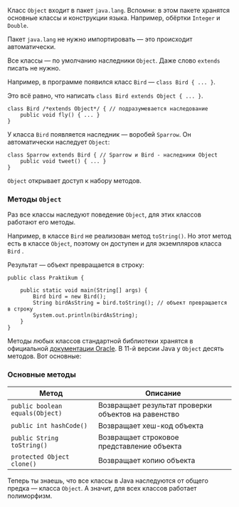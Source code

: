 Класс `Object` входит в пакет `java.lang`. Вспомни: в этом пакете хранятся основные классы и конструкции языка. Например, обёртки `Integer` и `Double`.

Пакет `java.lang` не нужно импортировать — это происходит автоматически.

Все классы — по умолчанию наследники `Object`. Даже слово `extends` писать не нужно.

Например, в программе появился класс `Bird` — `class Bird { ... }`.

Это всё равно, что написать `class Bird extends Object { ... }`.



```
class Bird /*extends Object*/ { // подразумевается наследование
    public void fly() { ... }
} 
```

У класса `Bird` появляется наследник — воробей `Sparrow`. Он автоматически наследует `Object`:



```
class Sparrow extends Bird { // Sparrow и Bird - наследники Object
    public void tweet() { ... }
} 
```

`Object` открывает доступ к набору методов.

### Методы `Object`

Раз все классы наследуют поведение `Object`, для этих классов работают его методы.

Например, в классе `Bird` не реализован метод `toString()`. Но этот метод есть в классе `Object`, поэтому он доступен и для экземпляров класса `Bird` .

Результат — объект превращается в строку:



```
public class Praktikum {

    public static void main(String[] args) {
        Bird bird = new Bird();
        String birdAsString = bird.toString(); // объект превращается в строку
        System.out.println(birdAsString);
    }
} 
```

Методы любых классов стандартной библиотеки хранятся в официальной [документации Oracle](https://docs.oracle.com/en/java/javase/11/docs/api/java.base/java/lang/Object.html). В 11-й версии Java у `Object` десять методов. Вот основные:

### Основные методы

|Метод|Описание|
|---|---|
|`public boolean equals(Object)`|Возвращает результат проверки объектов на равенство|
|`public int hashCode()`|Возвращает хеш-код объекта|
|`public String toString()`|Возвращает строковое представление объекта|
|`protected Object clone()`|Возвращает копию объекта|
Теперь ты знаешь, что все классы в Java наследуются от общего предка — класса `Object`. А значит, для всех классов работает полиморфизм.